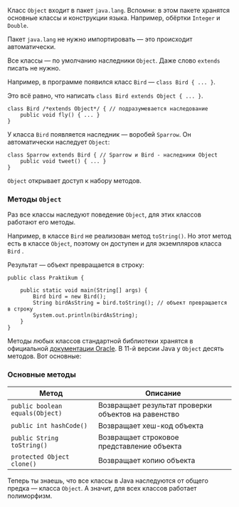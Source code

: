 Класс `Object` входит в пакет `java.lang`. Вспомни: в этом пакете хранятся основные классы и конструкции языка. Например, обёртки `Integer` и `Double`.

Пакет `java.lang` не нужно импортировать — это происходит автоматически.

Все классы — по умолчанию наследники `Object`. Даже слово `extends` писать не нужно.

Например, в программе появился класс `Bird` — `class Bird { ... }`.

Это всё равно, что написать `class Bird extends Object { ... }`.



```
class Bird /*extends Object*/ { // подразумевается наследование
    public void fly() { ... }
} 
```

У класса `Bird` появляется наследник — воробей `Sparrow`. Он автоматически наследует `Object`:



```
class Sparrow extends Bird { // Sparrow и Bird - наследники Object
    public void tweet() { ... }
} 
```

`Object` открывает доступ к набору методов.

### Методы `Object`

Раз все классы наследуют поведение `Object`, для этих классов работают его методы.

Например, в классе `Bird` не реализован метод `toString()`. Но этот метод есть в классе `Object`, поэтому он доступен и для экземпляров класса `Bird` .

Результат — объект превращается в строку:



```
public class Praktikum {

    public static void main(String[] args) {
        Bird bird = new Bird();
        String birdAsString = bird.toString(); // объект превращается в строку
        System.out.println(birdAsString);
    }
} 
```

Методы любых классов стандартной библиотеки хранятся в официальной [документации Oracle](https://docs.oracle.com/en/java/javase/11/docs/api/java.base/java/lang/Object.html). В 11-й версии Java у `Object` десять методов. Вот основные:

### Основные методы

|Метод|Описание|
|---|---|
|`public boolean equals(Object)`|Возвращает результат проверки объектов на равенство|
|`public int hashCode()`|Возвращает хеш-код объекта|
|`public String toString()`|Возвращает строковое представление объекта|
|`protected Object clone()`|Возвращает копию объекта|
Теперь ты знаешь, что все классы в Java наследуются от общего предка — класса `Object`. А значит, для всех классов работает полиморфизм.